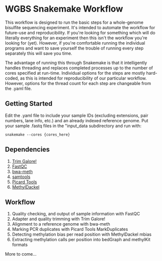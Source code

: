 # WGBS Snakemake Workflow
This workflow is designed to run the basic steps for a whole-genome bisulfite 
sequencing experiment. It's intended to automate the workflow for future-use and
reproducibility. If you're looking for something which will do literally
everything for an experiment then this isn't the workflow you're looking for
(yet). However, if you're comfortable running the individual programs and want
to save yourself the trouble of running every step separately this will save you
time.

The advantage of running this through Snakemake is that it intelligently handles
threading and replaces completed processes up to the number of cores specified
at run-time. Individual options for the steps are mostly hard-coded, as this is
intended for reproducibility of our particular workflow. However, options for
the thread count for each step are changeable from the .yaml file.

## Getting Started
Edit the .yaml file to include your sample IDs (excluding extensions,
pair numbers, lane info, etc.) and an already indexed reference genome. Put your
sample .fastq files in the "input_data subdirectory and run with:

`snakemake --cores {cores_here}`

## Dependencies
1. [Trim Galore!](https://www.bioinformatics.babraham.ac.uk/projects/trim_galore/)
2. [FastQC](https://www.bioinformatics.babraham.ac.uk/projects/fastqc/)
3. [bwa-meth](https://github.com/brentp/bwa-meth)
4. [samtools](https://www.htslib.org/)
5. [Picard Tools](https://broadinstitute.github.io/picard/)
6. [MethylDackel](https://github.com/dpryan79/MethylDackel)

## Workflow
1. Quality checking, and output of sample information with FastQC
2. Adapter and quality trimming with Trim Galore!
3. Alignment to a reference genome with bwa-meth
4. Marking PCR duplicates with Picard Tools MarkDuplicates
5. Detecting methylation bias per read position with MethylDackel mbias
6. Extracting methylation calls per position into bedGraph and methylKit formats

More to come...
